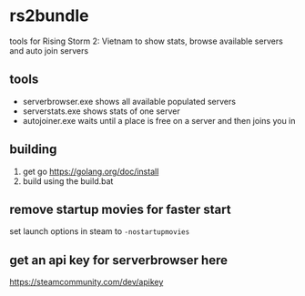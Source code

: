 # rs2bundle
tools for Rising Storm 2: Vietnam to show stats, browse available servers and auto join servers

## tools
- serverbrowser.exe shows all available populated servers
- serverstats.exe shows stats of one server
- autojoiner.exe waits until a place is free on a server and then joins you in

## building
1. get go https://golang.org/doc/install
2. build using the build.bat

## remove startup movies for faster start
set launch options in steam to `-nostartupmovies`

## get an api key for serverbrowser here
https://steamcommunity.com/dev/apikey
